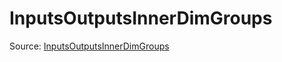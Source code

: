# InputsOutputsInnerDimGroups

Source: [InputsOutputsInnerDimGroups](../../csrc/scheduler/compile_time_info.h#L121)
